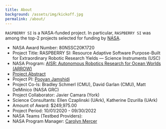 ```yaml
---
title: About
background: /assets/img/kickoff.jpg
permalink: /about/
---
```



``RASPBERRY SI`` is a NASA-funded project. In particular, ``RASPBERRY SI`` was among the top-2 projects selected for funding by [NASA](https://nspires.nasaprs.com/external/viewrepositorydocument/cmdocumentid=773394/solicitationId=%7B6FD283AF-7FD6-7A9F-1546-0FBFD722B6C2%7D/viewSolicitationDocument=1/AISR19%20Abstracts.pdf).

* NASA Award Number: 80NSSC20K1720
* Project Title: RASPBERRY SI: Resource Adaptive Software Purpose-Built for Extraordinary Robotic Research Yields — Science Instruments (USC)
* NASA Program: [AISR: Autonomous Robotics Research for Ocean Worlds (ARROW)](https://nspires.nasaprs.com/external/solicitations/summary.do?solId=%7B6FD283AF-7FD6-7A9F-1546-0FBFD722B6C2%7D&path=&method=init)
* [Project Abstract](https://nspires.nasaprs.com/external/viewrepositorydocument/cmdocumentid=773394/solicitationId=%7B6FD283AF-7FD6-7A9F-1546-0FBFD722B6C2%7D/viewSolicitationDocument=1/AISR19%20Abstracts.pdf)
* Project PI: [Pooyan Jamshidi](https://pooyanjamshidi.github.io/)
* Project Co-Is: Bradley Schmerl (CMU), David Garlan (CMU), Matt DeMinico (NASA GRC)
* Project Collaborator: Javier Camara (York)
* Science Consultants: Ellen Czaplinski (UArk), Katherine Dzurilla (UArk)
* Amount of Award: $249,975.00
* Project Period: 10/01/2020 - 09/30/2022
* NASA Teams (Testbed Providers): 
* NASA Program Manager: [Carolyn Mercer](https://science.nasa.gov/about-us/organization-and-leadership/carolyn-r-mercer)